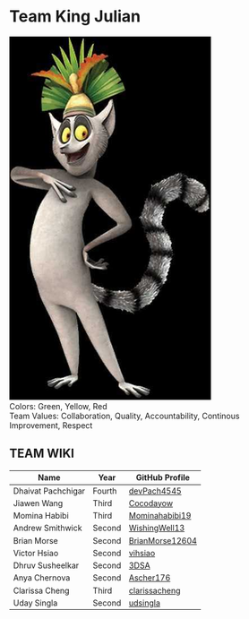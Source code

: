 # Team King Julian 
![Image](branding/KingJulian.jpeg)  
Colors: Green, Yellow, Red  
Team Values: Collaboration, Quality, Accountability, Continous Improvement, Respect
## TEAM WIKI
| Name              | Year   | GitHub Profile                                |
|-------------------|--------|-----------------------------------------------|
| Dhaivat Pachchigar| Fourth | [devPach4545](https://github.com/devPach4545) |
| Jiawen Wang       | Third  | [Cocodayow](https://github.com/Cocodayow)     |
| Momina Habibi     | Third  | [Mominahabibi19](https://github.com/Mominahabibi19) |
| Andrew Smithwick  | Second | [WishingWell13](https://github.com/WishingWell13) |
| Brian Morse       | Second | [BrianMorse12604](https://github.com/BrianMorse12604) |
| Victor Hsiao      | Second | [vihsiao](https://github.com/vihsiao) |
| Dhruv Susheelkar  | Second | [3DSA](https://github.com/3DSA) |
| Anya Chernova     | Second | [Ascher176](https://github.com/Ascher176) |
| Clarissa Cheng    | Third  | [clarissacheng](https://github.com/clarissacheng) |
| Uday Singla       | Second | [udsingla](https://github.com/udsingla) |
